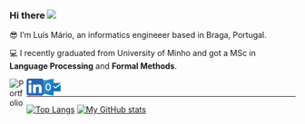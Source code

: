 ### Hi there <img src="https://github.com/luis1ribeiro/luis1ribeiro/blob/main/images/hand_wave.gif" height="30">

😎 I’m Luís Mário, an informatics engineeer based in Braga, Portugal.

💻 I recently graduated from University of Minho and got a MSc in **Language Processing** and **Formal Methods**.

<a target="_blank" href="https://lmmr.vercel.app/">
  <img align="left" alt="Portfolio" width="30px" src="http://www.ufpb.br/inova/contents/imagens/portfolio.png" />
</a>
<a target="_blank" href="https://www.linkedin.com/in/lmmribeiro/">
  <img align="left" alt="LinkedIN" width="30px" src="https://github.com/Zayts3v/Zayts3v/blob/main/LinkedIN.svg" />
</a>
<a target="_blank" href="mailto:lmmr_@outlook.pt">
  <img align="left" alt="Mail" width="30px" src="https://github.com/Zayts3v/Zayts3v/blob/main/Outlook.svg" />
</a><br>

------


[![Top Langs](https://github-readme-stats.vercel.app/api/top-langs/?username=ilmmr&layout=compact&theme=react&langs_count=8)](https://github.com/ilmmr/)
[![My GitHub stats](https://github-readme-stats.vercel.app/api?username=ilmmr&show_icons=true&theme=react)](https://github.com/ilmmr/)


